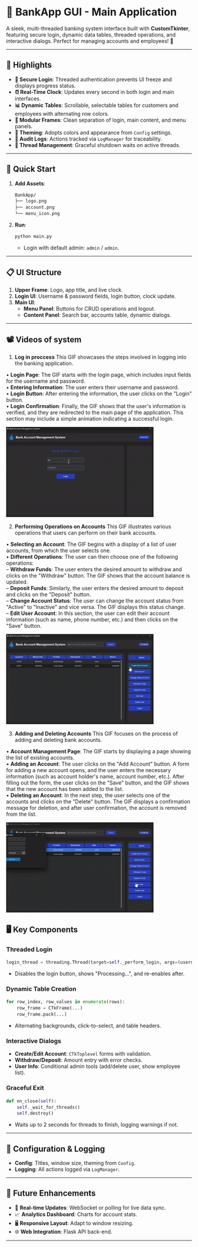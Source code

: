 # 🏦 BankApp GUI - Main Application

A sleek, multi-threaded banking system interface built with **CustomTkinter**, featuring secure login, dynamic data tables, threaded operations, and interactive dialogs. Perfect for managing accounts and employees! 🚀

---

## 🌟 Highlights

- **🔐 Secure Login**: Threaded authentication prevents UI freeze and displays progress status.
- **⏰ Real-Time Clock**: Updates every second in both login and main interfaces.
- **📊 Dynamic Tables**: Scrollable, selectable tables for customers and employees with alternating row colors.
- **📂 Modular Frames**: Clean separation of login, main content, and menu panels.
- **🎨 Theming**: Adopts colors and appearance from `Config` settings.
- **📜 Audit Logs**: Actions tracked via `LogManager` for traceability.
- **🧵 Thread Management**: Graceful shutdown waits on active threads.

---

## 🚀 Quick Start

1. **Add Assets**:
   ```bash
   BankApp/
   ├── logo.png
   ├── account.png
   └── menu_icon.png
   ```
2. **Run**:
   ```bash
   python main.py
   ```
   - Login with default admin: `admin` / `admin`.

---

## 📋 UI Structure

1. **Upper Frame**: Logo, app title, and live clock.  
2. **Login UI**: Username & password fields, login button, clock update.  
3. **Main UI**:  
   - **Menu Panel**: Buttons for CRUD operations and logout.  
   - **Content Panel**: Search bar, accounts table, dynamic dialogs.

---

## 📽️ Videos of system
1. **Log in proccess**
This GIF showcases the steps involved in logging into the banking application.

• **Login Page**: The GIF starts with the login page, which includes input fields for the username and password.\
• **Entering Information**: The user enters their username and password.\
• **Login Button**: After entering the information, the user clicks on the "Login" button.\
• **Login Confirmation**: Finally, the GIF shows that the user's information is verified, and they are redirected to the main page of the application. This section may include a simple animation indicating a successful login.

![Log in proccess](videos/demo.gif)

2. **Performing Operations on Accounts**
This GIF illustrates various operations that users can perform on their bank accounts.

• **Selecting an Account**: The GIF begins with a display of a list of user accounts, from which the user selects one.\
• **Different Operations**: The user can then choose one of the following operations:\
– **Withdraw Funds**: The user enters the desired amount to withdraw and clicks on the "Withdraw" button. The GIF shows that the account balance is updated.\
– **Deposit Funds**: Similarly, the user enters the desired amount to deposit and clicks on the "Deposit" button.\
– **Change Account Status**: The user can change the account status from "Active" to "Inactive" and vice versa. The GIF displays this status change.\
– **Edit User Account**: In this section, the user can edit their account information (such as name, phone number, etc.) and then clicks on the "Save" button.

![Performing Operations on Accounts](videos/demo%20(1).gif)

3. **Adding and Deleting Accounts**
This GIF focuses on the process of adding and deleting bank accounts.

• **Account Management Page**: The GIF starts by displaying a page showing the list of existing accounts.\
• **Adding an Account**: The user clicks on the "Add Account" button. A form for adding a new account opens, and the user enters the necessary information (such as account holder's name, account number, etc.). After filling out the form, the user clicks on the "Save" button, and the GIF shows that the new account has been added to the list.\
• **Deleting an Account**: In the next step, the user selects one of the accounts and clicks on the "Delete" button. The GIF displays a confirmation message for deletion, and after user confirmation, the account is removed from the list.

![Adding and Deleting Accounts](videos/demo%20(2).gif)

## 🖥️ Key Components

### Threaded Login
```python
login_thread = threading.Thread(target=self._perform_login, args=(username, password), daemon=True)
```
- Disables the login button, shows "Processing...", and re-enables after.

### Dynamic Table Creation
```python
for row_index, row_values in enumerate(rows):
    row_frame = CTkFrame(...)
    row_frame.pack(...)
```
- Alternating backgrounds, click-to-select, and table headers.

### Interactive Dialogs
- **Create/Edit Account**: `CTkToplevel` forms with validation.  
- **Withdraw/Deposit**: Amount entry with error checks.  
- **User Info**: Conditional admin tools (add/delete user, show employee list).

### Graceful Exit
```python
def on_close(self):
    self._wait_for_threads()
    self.destroy()
```
- Waits up to 2 seconds for threads to finish, logging warnings if not.

---

## 🔧 Configuration & Logging

- **Config**: Titles, window size, theming from `Config`.  
- **Logging**: All actions logged via `LogManager`.

---

## 🌱 Future Enhancements

- 🔄 **Real-time Updates**: WebSocket or polling for live data sync.  
- 📈 **Analytics Dashboard**: Charts for account stats.  
- 🖥️ **Responsive Layout**: Adapt to window resizing.  
- 🌐 **Web Integration**: Flask API back-end.
---
